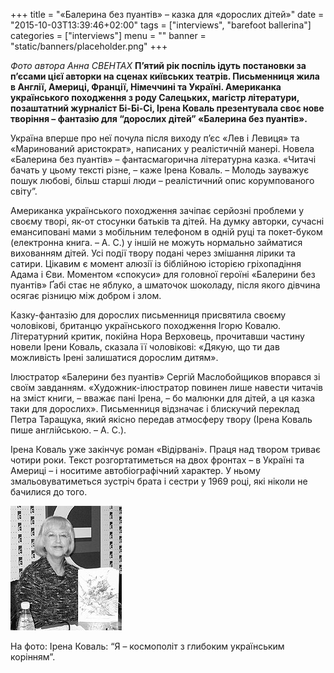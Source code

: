 +++
title = "«Балерина без пуантів» – казка для «дорослих дітей»"
date = "2015-10-03T13:39:46+02:00"
tags = ["interviews", "barefoot ballerina"]
categories = ["interviews"]
menu = ""
banner = "static/banners/placeholder.png"
+++

*Фото автора Анна СВЕНТАХ*
**П’ятий рік поспіль ідуть постановки за п’єсами цієї авторки на сценах київських театрів. Письменниця жила в Англії, Америці, Франції, Німеччині та Україні. Американка українського походження з роду Салецьких, магістр літератури, позаштатний журналіст Бі-Бі-Сі, Ірена Коваль презентувала своє нове творіння – фантазію для “дорослих дітей” «Балерина без пуантів».**

Україна вперше про неї почула після виходу п’єс «Лев і Левиця» та «Маринований аристократ», написаних у реалістичній манері. Новела «Балерина без пуантів» – фантасмагорична літературна казка. «Читачі бачать у цьому тексті різне, – каже Ірена Коваль. – Молодь зауважує пошук любові, більш старші люди – реалістичний опис корумпованого світу”.

Американка українського походження зачіпає серйозні проблеми у своєму творі, як-от стосунки батьків та дітей. На думку авторки, сучасні емансиповані мами з мобільним телефоном в одній руці та покет-буком (електронна книга. – А. С.) у іншій не можуть нормально займатися вихованням дітей. Усі події твору подані через змішання лірики та сатири. Цікавим є момент алюзії із біблійною історією гріхопадіння Адама і Єви. Моментом «спокуси» для головної героїні «Балерини без пуантів» Ґабі стає не яблуко, а шматочок шоколаду, після якого дівчина осягає різницю між добром і злом.

Казку-фантазію для дорослих письменниця присвятила своєму чоловікові, британцю українського походження Ігорю Ковалю. Літературний критик, покійна Нора Верховець, прочитавши частину новели Ірени Коваль, сказала її чоловікові: «Дякую, що ти дав можливість Ірені залишатися дорослим дитям».

Ілюстратор «Балерини без пуантів» Сергій Маслобойщиков впорався зі своїм завданням. «Художник-ілюстратор повинен лише навести читачів на зміст книги, – вважає пані Ірена, – бо малюнки для дітей, а ця казка таки для дорослих». Письменниця відзначає і блискучий переклад Петра Таращука, який якісно передав атмосферу твору (Ірена Коваль пише англійською. – А. С.).

Ірена Коваль уже закінчує роман «Відірвані». Праця над твором триває чотири роки. Текст розгортатиметься на двох фронтах – в Україні та Америці – і носитиме автобіографічний характер. У ньому змальовуватиметься зустріч брата і сестри у 1969 році, які ніколи не бачилися до того.

![Ірена Коваль](static/images/anna-cventah-interview.jpg)

На фото: Ірена Коваль: “Я – космополіт з глибоким українським корінням”.
